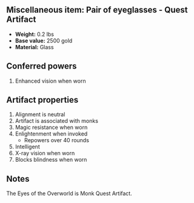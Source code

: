 ## Miscellaneous item: Pair of eyeglasses - Quest Artifact

- **Weight:**                 0.2 lbs
- **Base value:**             2500 gold
- **Material:**               Glass

## Conferred powers
1. Enhanced vision when worn

## Artifact properties
1. Alignment is neutral
2. Artifact is associated with monks
3. Magic resistance when worn
4. Enlightenment when invoked
    * Repowers over 40 rounds
5. Intelligent
6. X-ray vision when worn
7. Blocks blindness when worn

## Notes
The Eyes of the Overworld is Monk Quest Artifact.